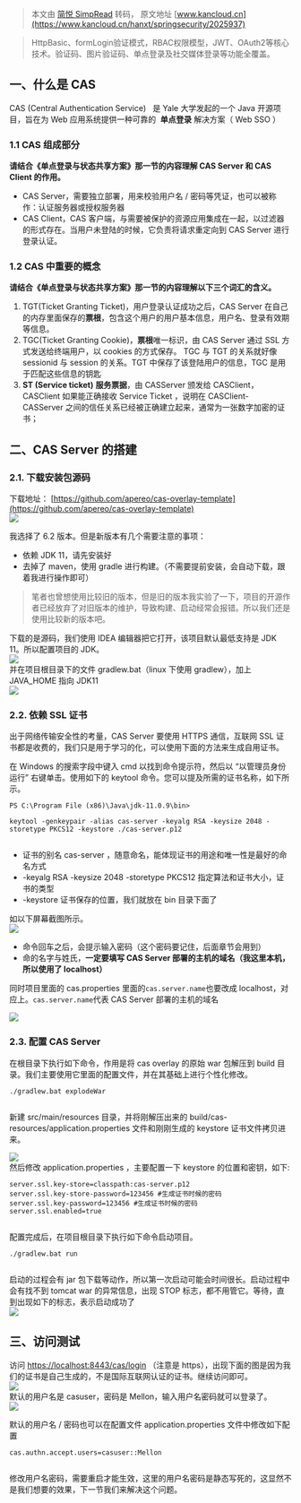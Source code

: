 > 本文由 [简悦 SimpRead](http://ksria.com/simpread/) 转码， 原文地址 [www.kancloud.cn](https://www.kancloud.cn/hanxt/springsecurity/2025937)

> HttpBasic、formLogin验证模式，RBAC权限模型，JWT、OAuth2等核心技术。验证码、图片验证码、单点登录及社交媒体登录等功能全覆盖。

一、什么是 CAS
---------

CAS (Central Authentication Service)   是 Yale 大学发起的一个 Java 开源项目，旨在为 Web 应用系统提供一种可靠的  **单点登录** 解决方案（ Web SSO ）

### 1.1 CAS 组成部分

**请结合《单点登录与状态共享方案》那一节的内容理解 CAS Server 和 CAS Client 的作用。**

*   CAS Server，需要独立部署，用来校验用户名 / 密码等凭证，也可以被称作：认证服务器或授权服务器
*   CAS Client，CAS 客户端，与需要被保护的资源应用集成在一起，以过滤器的形式存在。当用户未登陆的时候，它负责将请求重定向到 CAS Server 进行登录认证。

### 1.2 CAS 中重要的概念

**请结合《单点登录与状态共享方案》那一节的内容理解以下三个词汇的含义。**

1.  TGT(Ticket Granting Ticket)，用户登录认证成功之后，CAS Server 在自己的内存里面保存的**票根**，包含这个用户的用户基本信息，用户名、登录有效期等信息。
2.  TGC(Ticket Granting Cookie)，**票根**唯一标识，由 CAS Server 通过 SSL 方式发送给终端用户，以 cookies 的方式保存。 TGC 与 TGT 的关系就好像 sessionid 与 session 的关系。TGT 中保存了该登陆用户的信息，TGC 是用于匹配这些信息的钥匙
3.  **ST (Service ticket)** **服务票据**，由 CASServer 颁发给 CASClient，CASClient 如果能正确接收 Service Ticket ，说明在 CASClient-CASServer 之间的信任关系已经被正确建立起来，通常为一张数字加密的证书；

二、CAS Server 的搭建
----------------

### 2.1. 下载安装包源码

下载地址： [https://github.com/apereo/cas-overlay-template](https://github.com/apereo/cas-overlay-template)  
![](https://img.kancloud.cn/01/28/0128b23001401cc449a6874ea01a37a1_1164x479.png)

我选择了 6.2 版本。但是新版本有几个需要注意的事项：

*   依赖 JDK 11，请先安装好
*   去掉了 maven，使用 gradle 进行构建。（不需要提前安装，会自动下载，跟着我进行操作即可）

> 笔者也曾想使用比较旧的版本，但是旧的版本我实验了一下，项目的开源作者已经放弃了对旧版本的维护，导致构建、启动经常会报错。所以我们还是使用比较新的版本吧。

下载的是源码，我们使用 IDEA 编辑器把它打开，该项目默认最低支持是 JDK 11。所以配置项目的 JDK。  
![](https://img.kancloud.cn/ca/01/ca01792310e0e2665f1455a6bf3e3bef_842x468.png)  
并在项目根目录下的文件 gradlew.bat（linux 下使用 gradlew），加上 JAVA_HOME 指向 JDK11  
![](https://img.kancloud.cn/4a/ff/4aff77be9a6fccd463de8d0cd60f8509_944x291.png)

### 2.2. 依赖 SSL 证书

出于网络传输安全性的考量，CAS Server 要使用 HTTPS 通信，互联网 SSL 证书都是收费的，我们只是用于学习的化，可以使用下面的方法来生成自用证书。

在 Windows 的搜索字段中键入 cmd 以找到命令提示符，然后以 “以管理员身份运行” 右键单击。使用如下的 keytool 命令。您可以提及所需的证书名称，如下所示。

```
PS C:\Program File (x86)\Java\jdk-11.0.9\bin>

keytool -genkeypair -alias cas-server -keyalg RSA -keysize 2048 -storetype PKCS12 -keystore ./cas-server.p12


```

*   证书的别名 cas-server ，随意命名，能体现证书的用途和唯一性是最好的命名方式
*   -keyalg RSA -keysize 2048 -storetype PKCS12 指定算法和证书大小，证书的类型
*   -keystore 证书保存的位置，我们就放在 bin 目录下面了

如以下屏幕截图所示。  
![](https://img.kancloud.cn/22/46/224612773fe1f24710ee7962233d0241_1076x375.png)

*   命令回车之后，会提示输入密码（这个密码要记住，后面章节会用到）
*   命的名字与姓氏，**一定要填写 CAS Server 部署的主机的域名（我这里本机，所以使用了 localhost）**

同时项目里面的 cas.properties 里面的`cas.server.name`也要改成 localhost，对应上。`cas.server.name`代表 CAS Server 部署的主机的域名

![](https://img.kancloud.cn/07/60/0760f22ad1fb5a1be3d0531ca430ccd9_1454x168.png)

### 2.3. 配置 CAS Server

在根目录下执行如下命令，作用是将 cas overlay 的原始 war 包解压到 build 目录。我们主要使用它里面的配置文件，并在其基础上进行个性化修改。

```
./gradlew.bat explodeWar


```

新建 src/main/resources 目录，并将刚解压出来的 build/cas-resources/application.properties 文件和刚刚生成的 keystore 证书文件拷贝进来。

![](https://img.kancloud.cn/bf/14/bf14c2cc11b518b09ac10de2372d3055_394x178.png)  
然后修改 application.properties ，主要配置一下 keystore 的位置和密钥，如下:

```
server.ssl.key-store=classpath:cas-server.p12
server.ssl.key-store-password=123456 #生成证书时候的密码
server.ssl.key-password=123456 #生成证书时候的密码
server.ssl.enabled=true


```

配置完成后，在项目根目录下执行如下命令启动项目。

```
./gradlew.bat run


```

启动的过程会有 jar 包下载等动作，所以第一次启动可能会时间很长。启动过程中会有找不到 tomcat war 的异常信息，出现 STOP 标志，都不用管它。等待，直到出现如下的标志，表示启动成功了  
![](https://img.kancloud.cn/31/64/3164285ced988333b06ad7642be199c0_934x435.png)

三、访问测试
------

访问 [https://localhost:8443/cas/login](https://localhost:8443/cas/login) （注意是 https），出现下面的图是因为我们的证书是自己生成的，不是国际互联网认证的证书。继续访问即可。  
![](https://img.kancloud.cn/16/d7/16d789cd8d393d4b8d2b4e54c03d04c5_950x581.png)  
默认的用户名是 casuser，密码是 Mellon，输入用户名密码就可以登录了。  
![](https://img.kancloud.cn/90/34/90344f41bbbf4c1b9d9e0f485c9367e0_1054x735.png)

默认的用户名 / 密码也可以在配置文件 application.properties 文件中修改如下配置

```
cas.authn.accept.users=casuser::Mellon


```

修改用户名密码，需要重启才能生效，这里的用户名密码是静态写死的，这显然不是我们想要的效果，下一节我们来解决这个问题。